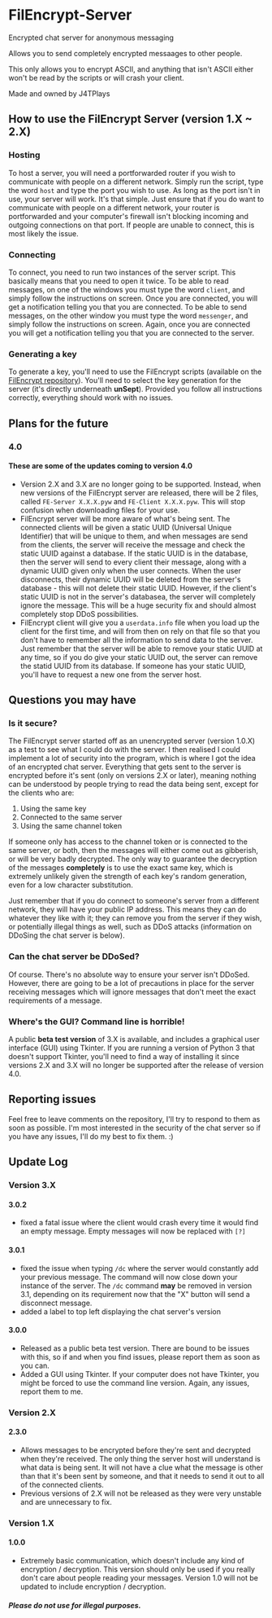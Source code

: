 # FilEncrypt-Server
Encrypted chat server for anonymous messaging

Allows you to send completely encrypted messaages to other people.

This only allows you to encrypt ASCII, and anything that isn't ASCII either won't be read by the scripts or will crash your client.

Made and owned by J4TPlays


## How to use the FilEncrypt Server (version 1.X ~ 2.X)
### Hosting
To host a server, you will need a portforwarded router if you wish to communicate with people on a different network. Simply run the script, type the word `host` and type the port you wish to use. As long as the port isn't in use, your server will work. It's that simple. Just ensure that if you do want to communicate with people on a different network, your router is portforwarded and your computer's firewall isn't blocking incoming and outgoing connections on that port. If people are unable to connect, this is most likely the issue.

### Connecting
To connect, you need to run two instances of the server script. This basically means that you need to open it twice.
To be able to read messages, on one of the windows you must type the word `client`, and simply follow the instructions on screen. Once you are connected, you will get a notification telling you that you are connected.
To be able to send messages, on the other window you must type the word `messenger`, and simply follow the instructions on screen. Again, once you are connected you will get a notification telling you that you are connected to the server.

### Generating a key
To generate a key, you'll need to use the FilEncrypt scripts (available on the [FilEncrypt repository](https://github.com/J4TPlays/FilEncrypt)). You'll need to select the key generation for the server (it's directly underneath **unSept**). Provided you follow all instructions correctly, everything should work with no issues.


## 
## Plans for the future
### 4.0
#### These are some of the updates coming to version 4.0
- Version 2.X and 3.X are no longer going to be supported. Instead, when new versions of the FilEncrypt server are released, there will be 2 files, called `FE-Server X.X.X.pyw` and `FE-Client X.X.X.pyw`. This will stop confusion when downloading files for your use.
- FilEncrypt server will be more aware of what's being sent. The connected clients will be given a static UUID (Universal Unique Identifier) that will be unique to them, and when messages are send from the clients, the server will receive the message and check the static UUID against a database. If the static UUID is in the database, then the server will send to every client their message, along with a dynamic UUID given only when the user connects. When the user disconnects, their dynamic UUID will be deleted from the server's database - this will not delete their static UUID. However, if the client's static UUID is not in the server's databasea, the server will completely ignore the message. This will be a huge security fix and should almost completely stop DDoS possibilities.
- FilEncrypt client will give you a `userdata.info` file when you load up the client for the first time, and will from then on rely on that file so that you don't have to remember all the information to send data to the server. Just remember that the server will be able to remove your static UUID at any time, so if you do give your static UUID out, the server can remove the statid UUID from its database. If someone has your static UUID, you'll have to request a new one from the server host.








## 
## Questions you may have
### Is it secure?
The FilEncrypt server started off as an unencrypted server (version 1.0.X) as a test to see what I could do with the server. I then realised I could implement a lot of security into the program, which is where I got the idea of an encrypted chat server. Everything that gets sent to the server is encrypted before it's sent (only on versions 2.X or later), meaning nothing can be understood by people trying to read the data being sent, except for the clients who are:
1. Using the same key
2. Connected to the same server
3. Using the same channel token

If someone only has access to the channel token or is connected to the same server, or both, then the messages will either come out as gibberish, or will be very badly decrypted. The only way to guarantee the decryption of the messages **completely** is to use the exact same key, which is extremely unlikely given the strength of each key's random generation, even for a low character substitution.

Just remember that if you do connect to someone's server from a different network, they will have your public IP address. This means they can do whatever they like with it; they can remove you from the server if they wish, or potentially illegal things as well, such as DDoS attacks (information on DDoSing the chat server is below).


### Can the chat server be DDoSed?
Of course. There's no absolute way to ensure your server isn't DDoSed.
However, there are going to be a lot of precautions in place for the server receiving messages which will ignore messages that don't meet the exact requirements of a message. 


### Where's the GUI? Command line is horrible!
A public **beta test version** of 3.X is available, and includes a graphical user interface (GUI) using Tkinter. If you are running a version of Python 3 that doesn't support Tkinter, you'll need to find a way of installing it since versions 2.X and 3.X will no longer be supported after the release of version 4.0. 


##
## Reporting issues
Feel free to leave comments on the repository, I'll try to respond to them as soon as possible. I'm most interested in the security of the chat server so if you have any issues, I'll do my best to fix them. :)


##
## Update Log

### Version 3.X


#### 3.0.2
- fixed a fatal issue where the client would crash every time it would find an empty message. Empty messages will now be replaced with `[?]`

#### 3.0.1
- fixed the issue when typing `/dc` where the server would constantly add your previous message. The command will now close down your instance of the server. The `/dc` command **may** be removed in version 3.1, depending on its requirement now that the "X" button will send a disconnect message.
- added a label to top left displaying the chat server's version



#### 3.0.0
- Released as a public beta test version. There are bound to be issues with this, so if and when you find issues, please report them as soon as you can.
- Added a GUI using Tkinter. If your computer does not have Tkinter, you might be forced to use the command line version. Again, any issues, report them to me.



### Version 2.X

#### 2.3.0
- Allows messages to be encrypted before they're sent and decrypted when they're received. The only thing the server host will understand is what data is being sent. It will not have a clue what the message is other than that it's been sent by someone, and that it needs to send it out to all of the connected clients.
- Previous versions of 2.X will not be released as they were very unstable and are unnecessary to fix.

### Version 1.X

#### 1.0.0
- Extremely basic communication, which doesn't include any kind of encryption / decryption. This version should only be used if you really don't care about people reading your messages. Version 1.0 will not be updated to include encryption / decryption.





##### Please do not use for illegal purposes.
